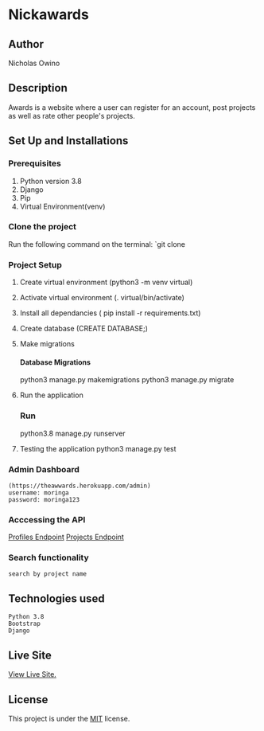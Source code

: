 # Nickawards

## Author
Nicholas Owino

## Description
Awards is a website where a user can register for an account, post projects as well as rate other people's projects. 

## Set Up and Installations

### Prerequisites
1. Python version 3.8
2. Django 
3. Pip
4. Virtual Environment(venv)


### Clone the  project 
Run the following command on the terminal:
`git clone 


###  Project Setup
1. Create virtual environment (python3 -m venv virtual)
2. Activate virtual environment (. virtual/bin/activate)
3. Install  all dependancies ( pip install -r requirements.txt)
4. Create database (CREATE DATABASE;)
5. Make migrations

    #### Database Migrations
    python3 manage.py makemigrations 
    python3 manage.py migrate

6. Run the application
    ### Run 
    python3.8 manage.py runserver

7.  Testing the application
     python3 manage.py test 

### Admin Dashboard
    (https://theawwards.herokuapp.com/admin)
    username: moringa
    password: moringa123


### Acccessing the API 
[Profiles Endpoint](https://theawwards.herokuapp.com/api/profileApi)
[Projects Endpoint](https://theawwards.herokuapp.com/api/projectsApi)    

### Search functionality
    search by project name 

## Technologies used
    Python 3.8
    Bootstrap
    Django
   
## Live Site

[View Live Site.]()

## License

This project is under the [MIT](LICENSE) license.
